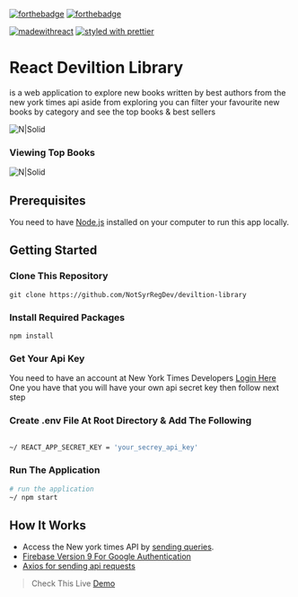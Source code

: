[![forthebadge](https://forthebadge.com/images/badges/made-with-javascript.svg)](https://forthebadge.com) [![forthebadge](https://forthebadge.com/images/badges/uses-css.svg)](https://forthebadge.com) 

[![madewithreact](https://img.shields.io/badge/madewith-react-green.svg)](https://reactjs.org/) [![styled with prettier](https://img.shields.io/badge/styled_with-prettier-ff69b4.svg)](https://github.com/prettier/prettier)

# React Deviltion Library

is a web application to explore new books written by best authors from the new york times api
aside from exploring you can filter your favourite new books by category
and see the top books & best sellers 



![N|Solid]([https://i.ibb.co/bRGmy8b/Unsplash-Img.png](https://i.ibb.co/gJBZS98/2022-07-16-180058.png))


### Viewing Top Books

![N|Solid](https://i.ibb.co/C2LYpBs/2022-07-16-180222.png)


## Prerequisites

You need to have [Node.js](https://nodejs.org/) installed on your computer to run this app locally.

## Getting Started

### Clone This Repository

```
git clone https://github.com/NotSyrRegDev/deviltion-library
```

### Install Required Packages

```
npm install 
```

### Get Your Api Key

You need to have an account at New York Times Developers [Login Here](https://developer.nytimes.com/accounts/login)
One you have that you will have your own api secret key then follow next step

### Create .env File At Root Directory & Add The Following

```sh

~/ REACT_APP_SECRET_KEY = 'your_secrey_api_key'

```

### Run The Application

```sh
# run the application
~/ npm start

```

## How It Works 
- Access the New york times API by [sending queries](https://api.nytimes.com/svc/books/v3/lists/).
- [Firebase Version 9 For Google Authentication]([https://v5.reactrouter.com/web/guides/quick-start](https://firebase.google.com/))
- [Axios for sending api requests](https://www.npmjs.com/package/axios)




> Check This Live [Demo](https://react-unsplash-clone.vercel.app/) 
